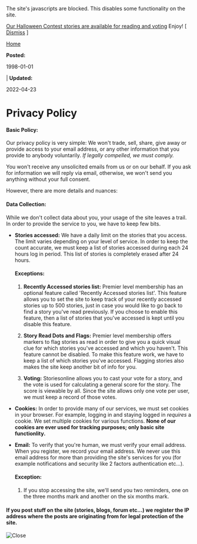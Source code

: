 The site's javascripts are blocked. This disables some functionality on the site.

[Our Halloween Contest stories are available for reading and voting](https://storiesonline.net/contest/halloween-2024) Enjoy! \[ [Dismiss](javascript:hn();) \]

[Home](https://storiesonline.net/)

**Posted:**

1998-01-01

| **Updated:**

2022-04-23

Privacy Policy
==============

#### Basic Policy:

Our privacy policy is very simple: We won't trade, sell, share, give away or provide access to your email address, or any other information that you provide to anybody voluntarily. _If legally compelled, we must comply._

You won't receive any unsolicited emails from us or on our behalf. If you ask for information we will reply via email, otherwise, we won't send you anything without your full consent.

However, there are more details and nuances:

#### Data Collection:

While we don't collect data about you, your usage of the site leaves a trail. In order to provide the service to you, we have to keep few bits.

* **Stories accessed:** We have a daily limit on the stories that you access. The limit varies depending on your level of service. In order to keep the count accurate, we must keep a list of stories accessed during each 24 hours log in period. This list of stories is completely erased after 24 hours.
    
    #### **Exceptions:**
    
    1. **Recently Accessed stories list:** Premier level membership has an optional feature called 'Recently Accessed stories list'. This feature allows you to set the site to keep track of your recently accessed stories up to 500 stories, just in case you would like to go back to find a story you've read previously. If you choose to enable this feature, then a list of stories that you've accessed is kept until you disable this feature.
        
    2. **Story Read Dots and Flags:** Premier level membership offers markers to flag stories as read in order to give you a quick visual clue for which stories you've accessed and which you haven't. This feature cannot be disabled. To make this feature work, we have to keep a list of which stories you've accessed. Flagging stories also makes the site keep another bit of info for you.
        
    3. **Voting:** Storiesonline allows you to cast your vote for a story, and the vote is used for calculating a general score for the story. The score is viewable by all. Since the site allows only one vote per user, we must keep a record of those votes.
        
* **Cookies:** In order to provide many of our services, we must set cookies in your browser. For example, logging in and staying logged in _requires_ a cookie. We set multiple cookies for various functions. **None of our cookies are ever used for tracking purposes; only basic site functionlity.**
    
* **Email:** To verify that you're human, we must verify your email address. When you register, we record your email address. We never use this email address for more than providing the site's services for you (for example notifications and security like 2 factors authentication etc...).
    
    #### **Exception:**
    
    1. If you stop accessing the site, we'll send you two reminders, one on the three months mark and another on the six months mark.
        

#### If you post stuff on the site (stories, blogs, forum etc...) we register the IP address where the posts are originating from for legal protection of the site.

![Close](https://res.wlpc.com/img/aa/x-circle.png)